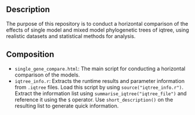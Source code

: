 ## Description
The purpose of this repository is to conduct a horizontal comparison of the effects of single model and mixed model phylogenetic trees of iqtree, using realistic datasets and statistical methods for analysis.

## Composition
- `single_gene_compare.html`: The main script for conducting a horizontal comparison of the models.
- `iqtree_info.r`: Extracts the runtime results and parameter information from `.iqtree` files. Load this script by using `source("iqtree_info.r")`. Extract the information list using `summarise_iqtree("iqtree_file")` and reference it using the `$` operator. Use `short_description()` on the resulting list to generate quick information.

